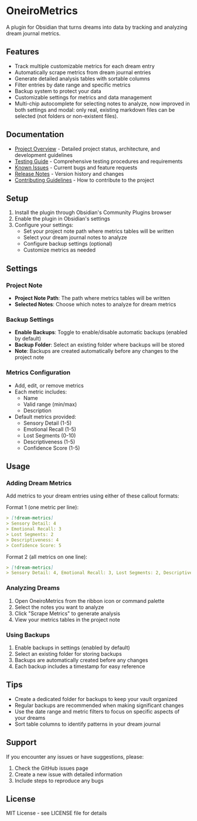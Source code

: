 # OneiroMetrics

A plugin for Obsidian that turns dreams into data by tracking and analyzing dream journal metrics.

## Features

- Track multiple customizable metrics for each dream entry
- Automatically scrape metrics from dream journal entries
- Generate detailed analysis tables with sortable columns
- Filter entries by date range and specific metrics
- Backup system to protect your data
- Customizable settings for metrics and data management
- Multi-chip autocomplete for selecting notes to analyze, now improved in both settings and modal: only real, existing markdown files can be selected (not folders or non-existent files).

## Documentation

- [Project Overview](PROJECT_OVERVIEW.md) - Detailed project status, architecture, and development guidelines
- [Testing Guide](TESTING.md) - Comprehensive testing procedures and requirements
- [Known Issues](ISSUES.md) - Current bugs and feature requests
- [Release Notes](CHANGELOG.md) - Version history and changes
- [Contributing Guidelines](CONTRIBUTING.md) - How to contribute to the project

## Setup

1. Install the plugin through Obsidian's Community Plugins browser
2. Enable the plugin in Obsidian's settings
3. Configure your settings:
   - Set your project note path where metrics tables will be written
   - Select your dream journal notes to analyze
   - Configure backup settings (optional)
   - Customize metrics as needed

## Settings

### Project Note
- **Project Note Path**: The path where metrics tables will be written
- **Selected Notes**: Choose which notes to analyze for dream metrics

### Backup Settings
- **Enable Backups**: Toggle to enable/disable automatic backups (enabled by default)
- **Backup Folder**: Select an existing folder where backups will be stored
- **Note**: Backups are created automatically before any changes to the project note

### Metrics Configuration
- Add, edit, or remove metrics
- Each metric includes:
  - Name
  - Valid range (min/max)
  - Description
- Default metrics provided:
  - Sensory Detail (1-5)
  - Emotional Recall (1-5)
  - Lost Segments (0-10)
  - Descriptiveness (1-5)
  - Confidence Score (1-5)

## Usage

### Adding Dream Metrics
Add metrics to your dream entries using either of these callout formats:

Format 1 (one metric per line):
```markdown
> [!dream-metrics]
> Sensory Detail: 4
> Emotional Recall: 3
> Lost Segments: 2
> Descriptiveness: 4
> Confidence Score: 5
```

Format 2 (all metrics on one line):
```markdown
> [!dream-metrics]
> Sensory Detail: 4, Emotional Recall: 3, Lost Segments: 2, Descriptiveness: 4, Confidence Score: 5
```

### Analyzing Dreams
1. Open OneiroMetrics from the ribbon icon or command palette
2. Select the notes you want to analyze
3. Click "Scrape Metrics" to generate analysis
4. View your metrics tables in the project note

### Using Backups
1. Enable backups in settings (enabled by default)
2. Select an existing folder for storing backups
3. Backups are automatically created before any changes
4. Each backup includes a timestamp for easy reference

## Tips
- Create a dedicated folder for backups to keep your vault organized
- Regular backups are recommended when making significant changes
- Use the date range and metric filters to focus on specific aspects of your dreams
- Sort table columns to identify patterns in your dream journal

## Support
If you encounter any issues or have suggestions, please:
1. Check the GitHub issues page
2. Create a new issue with detailed information
3. Include steps to reproduce any bugs

## License
MIT License - see LICENSE file for details 